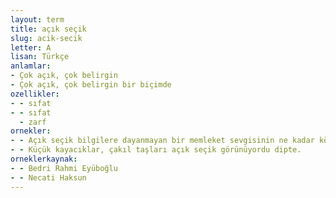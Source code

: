 ```yaml
---
layout: term
title: açık seçik
slug: acik-secik
letter: A
lisan: Türkçe
anlamlar:
- Çok açık, çok belirgin
- Çok açık, çok belirgin bir biçimde
ozellikler:
- - sıfat
- - sıfat
  - zarf
ornekler:
- - Açık seçik bilgilere dayanmayan bir memleket sevgisinin ne kadar köksüz, ne kadar verimsiz olduğunu acı acı düşündüm.
- - Küçük kayacıklar, çakıl taşları açık seçik görünüyordu dipte.
orneklerkaynak:
- - Bedri Rahmi Eyüboğlu
- - Necati Haksun
---
```

